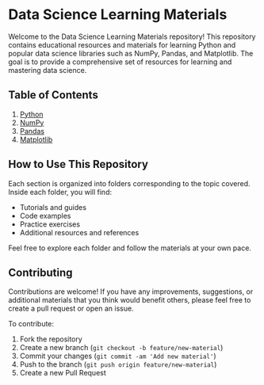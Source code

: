 # Data Science Learning Materials

Welcome to the Data Science Learning Materials repository! This repository contains educational resources and materials for learning Python and popular data science libraries such as NumPy, Pandas, and Matplotlib. The goal is to provide a comprehensive set of resources for learning and mastering data science.

## Table of Contents

1. [Python](Python/Readme.md)
2. [NumPy](Numpy/Readme.md)
3. [Pandas](Pandas/Readme.md)
4. [Matplotlib](Matplotlib/Readme.md)

## How to Use This Repository

Each section is organized into folders corresponding to the topic covered. Inside each folder, you will find:
- Tutorials and guides
- Code examples
- Practice exercises
- Additional resources and references

Feel free to explore each folder and follow the materials at your own pace.

## Contributing

Contributions are welcome! If you have any improvements, suggestions, or additional materials that you think would benefit others, please feel free to create a pull request or open an issue.

To contribute:
1. Fork the repository
2. Create a new branch (`git checkout -b feature/new-material`)
3. Commit your changes (`git commit -am 'Add new material'`)
4. Push to the branch (`git push origin feature/new-material`)
5. Create a new Pull Request